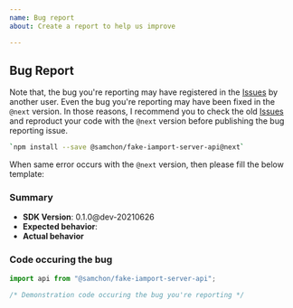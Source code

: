 ```yaml
---
name: Bug report
about: Create a report to help us improve

---
```


## Bug Report
Note that, the bug you're reporting may have registered in the [Issues](https://github.com/samchon/fake-iamport-server/search?type=Issues) by another user. Even the bug you're reporting may have been fixed in the `@next` version. In those reasons, I recommend you to check the old [Issues](https://github.com/samchon/fake-iamport-server/search?type=Issues) and reproduct your code with the `@next` version before publishing the bug reporting issue.

```bash
`npm install --save @samchon/fake-iamport-server-api@next`
```

When same error occurs with the `@next` version, then please fill the below template:

### Summary
  - **SDK Version**: 0.1.0@dev-20210626
  - **Expected behavior**: 
  - **Actual behavior**

### Code occuring the bug
```typescript
import api from "@samchon/fake-iamport-server-api";

/* Demonstration code occuring the bug you're reporting */
```